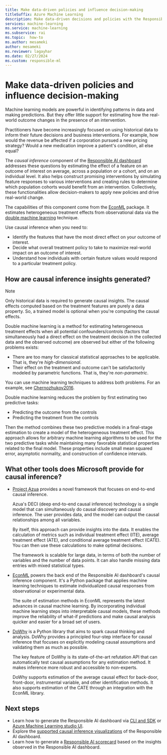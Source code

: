 ```yaml
---
title: Make data-driven policies and influence decision-making
titleSuffix: Azure Machine Learning
description: Make data-driven decisions and policies with the Responsible AI dashboard's integration of the causal analysis tool EconML.
services: machine-learning
ms.service: machine-learning
ms.subservice: rai
ms.topic:  how-to
ms.author: mesameki
author: mesameki
ms.reviewer: lagayhar
ms.date: 02/27/2024
ms.custom: responsible-ml
---
```


# Make data-driven policies and influence decision-making

Machine learning models are powerful in identifying patterns in data and making predictions. But they offer little support for estimating how the real-world outcome changes in the presence of an intervention. 

Practitioners have become increasingly focused on using historical data to inform their future decisions and business interventions. For example, how would the revenue be affected if a corporation pursued a new pricing strategy? Would a new medication improve a patient's condition, all else equal?

The *causal inference* component of the [Responsible AI dashboard](concept-responsible-ai-dashboard.md) addresses these questions by estimating the effect of a feature on an outcome of interest on average, across a population or a cohort, and on an individual level. It also helps construct promising interventions by simulating feature responses to various interventions and creating rules to determine which population cohorts would benefit from an intervention. Collectively, these functionalities allow decision-makers to apply new policies and drive real-world change.

The capabilities of this component come from the [EconML](https://github.com/Microsoft/EconML) package. It estimates heterogeneous treatment effects from observational data via the [double machine learning](https://econml.azurewebsites.net/spec/estimation/dml.html) technique.

Use causal inference when you need to:

- Identify the features that have the most direct effect on your outcome of interest.
- Decide what overall treatment policy to take to maximize real-world impact on an outcome of interest.
- Understand how individuals with certain feature values would respond to a particular treatment policy.

## How are causal inference insights generated?

>[!NOTE]
> Only historical data is required to generate causal insights. The causal effects computed based on the treatment features are purely a data property. So, a trained model is optional when you're computing the causal effects.

Double machine learning is a method for estimating heterogeneous treatment effects when all potential confounders/controls (factors that simultaneously had a direct effect on the treatment decision in the collected data and the observed outcome) are observed but either of the following problems exists:

- There are too many for classical statistical approaches to be applicable. That is, they're *high-dimensional*.
- Their effect on the treatment and outcome can't be satisfactorily modeled by parametric functions. That is, they're *non-parametric*. 

You can use machine learning techniques to address both problems. For an example, see [Chernozhukov2016](https://econml.azurewebsites.net/spec/references.html#chernozhukov2016).

Double machine learning reduces the problem by first estimating two predictive tasks:

- Predicting the outcome from the controls
- Predicting the treatment from the controls  

Then the method combines these two predictive models in a final-stage estimation to create a model of the heterogeneous treatment effect. This approach allows for arbitrary machine learning algorithms to be used for the two predictive tasks while maintaining many favorable statistical properties related to the final model. These properties include small mean squared error, asymptotic normality, and construction of confidence intervals.

## What other tools does Microsoft provide for causal inference?

- [Project Azua](https://www.microsoft.com/research/project/project_azua/) provides a novel framework that focuses on end-to-end causal inference. 

  Azua's DECI (deep end-to-end causal inference) technology is a single model that can simultaneously do causal discovery and causal inference. The user provides data, and the model can output the causal relationships among all variables. 
  
  By itself, this approach can provide insights into the data. It enables the calculation of metrics such as individual treatment effect (ITE), average treatment effect (ATE), and conditional average treatment effect (CATE). You can then use these calculations to make optimal decisions. 

  The framework is scalable for large data, in terms of both the number of variables and the number of data points. It can also handle missing data entries with mixed statistical types.

- [EconML](https://www.microsoft.com/research/project/econml/) powers the back end of the Responsible AI dashboard's causal inference component. It's a Python package that applies machine learning techniques to estimate individualized causal responses from observational or experimental data. 

  The suite of estimation methods in EconML represents the latest advances in causal machine learning. By incorporating individual machine learning steps into interpretable causal models, these methods improve the reliability of what-if predictions and make causal analysis quicker and easier for a broad set of users.

- [DoWhy](https://py-why.github.io/dowhy/) is a Python library that aims to spark causal thinking and analysis. DoWhy provides a principled four-step interface for causal inference that focuses on explicitly modeling causal assumptions and validating them as much as possible. 

  The key feature of DoWhy is its state-of-the-art refutation API that can automatically test causal assumptions for any estimation method. It makes inference more robust and accessible to non-experts. 

  DoWhy supports estimation of the average causal effect for back-door, front-door, instrumental variable, and other identification methods. It also supports estimation of the CATE through an integration with the EconML library.

## Next steps

- Learn how to generate the Responsible AI dashboard via [CLI and SDK](how-to-responsible-ai-dashboard-sdk-cli.md) or [Azure Machine Learning studio UI](how-to-responsible-ai-dashboard-ui.md).
- Explore the [supported causal inference visualizations](how-to-responsible-ai-dashboard.md#causal-analysis) of the Responsible AI dashboard.
- Learn how to generate a [Responsible AI scorecard](how-to-responsible-ai-scorecard.md) based on the insights observed in the Responsible AI dashboard.
